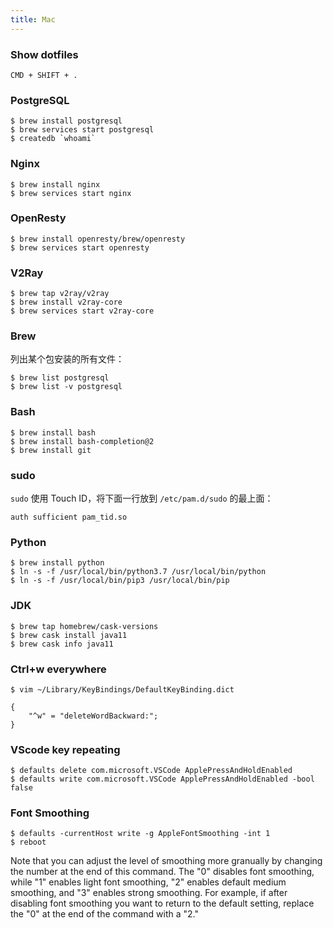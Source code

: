 ```yaml
---
title: Mac
---
```


### Show dotfiles

    CMD + SHIFT + .

### PostgreSQL

    $ brew install postgresql
    $ brew services start postgresql
    $ createdb `whoami`

### Nginx

    $ brew install nginx
    $ brew services start nginx

### OpenResty

    $ brew install openresty/brew/openresty
    $ brew services start openresty

### V2Ray

    $ brew tap v2ray/v2ray
    $ brew install v2ray-core
    $ brew services start v2ray-core

### Brew

列出某个包安装的所有文件：

    $ brew list postgresql
    $ brew list -v postgresql

### Bash

    $ brew install bash
    $ brew install bash-completion@2
    $ brew install git

### sudo

`sudo` 使用 Touch ID，将下面一行放到 `/etc/pam.d/sudo` 的最上面：

    auth sufficient pam_tid.so

### Python

    $ brew install python
    $ ln -s -f /usr/local/bin/python3.7 /usr/local/bin/python
    $ ln -s -f /usr/local/bin/pip3 /usr/local/bin/pip

### JDK

    $ brew tap homebrew/cask-versions
    $ brew cask install java11
    $ brew cask info java11

### Ctrl+w everywhere

    $ vim ~/Library/KeyBindings/DefaultKeyBinding.dict

    {
        "^w" = "deleteWordBackward:";
    }

### VScode key repeating

    $ defaults delete com.microsoft.VSCode ApplePressAndHoldEnabled
    $ defaults write com.microsoft.VSCode ApplePressAndHoldEnabled -bool false

### Font Smoothing

    $ defaults -currentHost write -g AppleFontSmoothing -int 1
    $ reboot

Note that you can adjust the level of smoothing more granually by changing the number at the end of this command. The "0" disables font smoothing, while "1" enables light font smoothing, "2" enables default medium smoothing, and "3" enables strong smoothing. For example, if after disabling font smoothing you want to return to the default setting, replace the "0" at the end of the command with a "2."